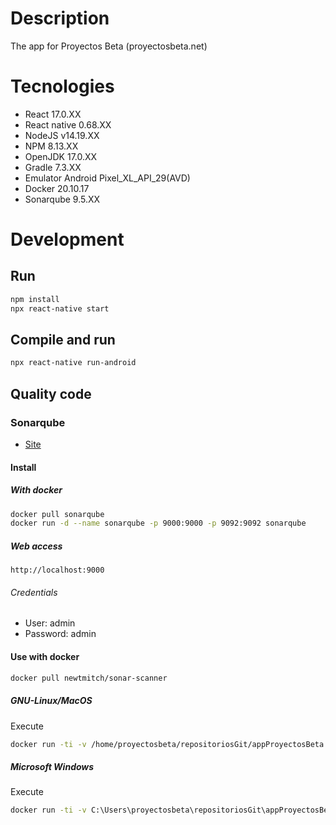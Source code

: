 # Description

The app for Proyectos Beta (proyectosbeta.net)

# Tecnologies

-   React 17.0.XX
-   React native 0.68.XX
-   NodeJS v14.19.XX
-   NPM 8.13.XX
-   OpenJDK 17.0.XX
-   Gradle 7.3.XX
-   Emulator Android Pixel_XL_API_29(AVD)
-   Docker 20.10.17
-   Sonarqube 9.5.XX

# Development

## Run

```bash
npm install
npx react-native start
```

## Compile and run

```bash
npx react-native run-android
```

## Quality code 

### Sonarqube

-   [Site](https://www.sonarqube.org/)

#### Install

##### With docker

```bash
docker pull sonarqube
docker run -d --name sonarqube -p 9000:9000 -p 9092:9092 sonarqube
```

##### Web access

```
http://localhost:9000
```

###### Credentials

-   User: admin
-   Password: admin

#### Use with docker

```bash
docker pull newtmitch/sonar-scanner

```

##### GNU-Linux/MacOS

Execute

```bash
docker run -ti -v /home/proyectosbeta/repositoriosGit/appProyectosBeta:/usr/src --link sonarqube newtmitch/sonar-scanner
```

##### Microsoft Windows

Execute

```bash
docker run -ti -v C:\Users\proyectosbeta\repositoriosGit\appProyectosBeta:/usr/src --link sonarqube newtmitch/sonar-scanner
```